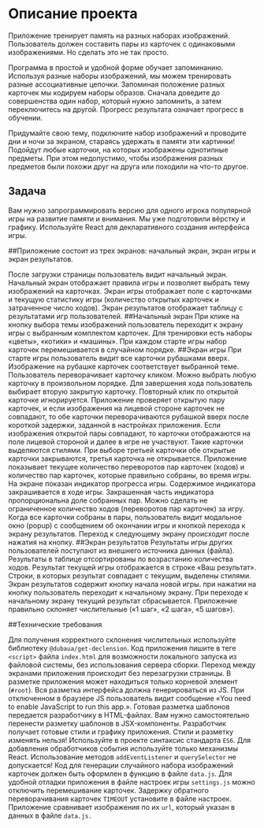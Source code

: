 # Описание проекта
Приложение тренирует память на разных наборах изображений. Пользователь должен составить пары из карточек с одинаковыми изображениями. Но сделать это не так просто.

Программа в простой и удобной форме обучает запоминанию. Используя разные наборы изображений, мы можем тренировать разные ассоциативные цепочки. Запоминая положение разных карточек мы кодируем наборы образов. Сначала доведите до совершенства один набор, который нужно запомнить, а затем переключитесь на другой. Прогресс результата означает прогресс в обучении.

Придумайте свою тему, подключите набор изображений и проводите дни и ночи за экраном, стараясь удержать в памяти эти картинки! Подойдут любые карточки, на которых изображены однотипные предметы. При этом недопустимо, чтобы изображения разных предметов были похожи друг на друга или походили на что-то другое.


## Задача
Вам нужно запрограммировать версию для одного игрока популярной игры на развитие памяти и внимания. Мы уже подготовили вёрстку и графику. Используйте React для декларативного создания интерфейса игры.

##Приложение состоит из трех экранов: начальный экран, экран игры и экран результатов.

После загрузки страницы пользователь видит начальный экран. Начальный экран отображает правила игры и позволяет выбрать тему изображений на карточках.
Экран игры отображает поле с карточками и текущую статистику игры (количество открытых карточек и затраченное число ходов).
Экран результатов отображает таблицу с результатами игр пользователей.
##Начальный экран
При клике на кнопку выбора темы изображений пользователь переходит к экрану игры с выбранным комплектом карточек.
Для тренировки есть наборы «цветы», «котики» и «машины».
При каждом старте игры набор карточек перемешивается в случайном порядке.
##Экран игры
При старте игры пользователь видит все карточки рубашками вверх. Изображение на рубашке карточек соответствует выбранной теме.
Пользователь переворачивает карточку кликом.
Можно выбрать любую карточку в произвольном порядке. Для завершения хода пользователь выбирает вторую закрытую карточку. Повторный клик по открытой карточке игнорируется.
Приложение проверяет открытую пару карточек, и если изображения на лицевой стороне карточек не совпадают, то обе карточки переворачиваются рубашкой вверх после короткой задержки, заданной в настройках приложения.
Если изображения открытой пары совпадают, то карточки отображаются на поле лицевой стороной и далее в игре не участвуют. Такие карточки выделяются стилями.
При выборе третьей карточки обе открытые карточки закрываются, третья карточка не открывается.
Приложение показывает текущее количество переворотов пар карточек (ходов) и количество пар карточек, которые правильно собраны, во время игры.
На экране показан индикатор прогресса игры. Содержимое индикатора закрашивается в ходе игры. Закрашенная часть индикатора пропорциональна доле собранных пар.
Можно сделать не ограниченное количество ходов (переворотов пар карточек) за игру.
Когда все карточки собраны в пары, пользователь видит модальное окно (popup) с сообщением об окончании игры и кнопкой перехода к экрану результатов. Переход к следующему экрану происходит после нажатия на кнопку.
##Экран результатов
Результаты игры других пользователей поступают из внешнего источника данных (файла).
Результаты в таблице отсортированы по возрастанию количества ходов.
Результат текущей игры отображается в строке «Ваш результат».
Строки, в которых результат совпадает с текущим, выделены стилями.
Экран результатов содержит кнопку начала новой игры. при нажатии на кнопку пользователь переходит к начальному экрану.
При переходе к начальному экрану текущий результат сбрасывается.
Приложение правильно склоняет числительные («1 шаг», «2 шага», «5 шагов»).

##Технические требования

Для получения корректного склонения числительных используйте библиотеку `@dubaua/get-declension`.
Код приложения пишите в теге `<script>` файла `index.html` для возможности локального запуска из файловой системы, без использования сервера сборки.
Переход между экранами приложения происходит без перезагрузки страницы.
В разметке приложения может находиться только корневой элемент (`#root`). Вся разметка интерфейса должна генерироваться из JS.
При отключенном в браузере JS пользователь видит сообщение «You need to enable JavaScript to run this app.».
Готовая разметка шаблонов передается разработчику в HTML-файлах. Вам нужно самостоятельно перенести разметку шаблонов в JSX-компоненты.
Разработчик получает готовые стили и графику приложения.
Стили и разметку изменять нельзя!
Используйте в проекте синтаксис стандарта `ES6`.
Для добавления обработчиков события используйте только механизмы React. Использование методов `addEventListener` и `querySelector` не допускается!
Код для генерации случайного набора изображений карточек должен быть оформлен в функцию в файле `data.js`.
Для удобной отладки приложения в файле настроек игры `settings.js` можно отключить перемешивание карточек.
Задержку обратного переворачивания карточек `TIMEOUT` установите в файле настроек.
Приложение сравнивает изображения по их `url`, который указан в данных в файле `data.js.`
